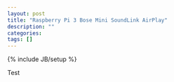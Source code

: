 ```yaml
---
layout: post
title: "Raspberry Pi 3 Bose Mini SoundLink AirPlay"
description: ""
categories: 
tags: []
---
```

{% include JB/setup %}

Test